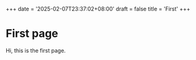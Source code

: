 +++
date = '2025-02-07T23:37:02+08:00'
draft = false
title = 'First'
+++

# First page

Hi, this is the first page.